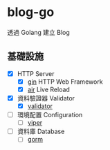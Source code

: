 # blog-go

透過 Golang 建立 Blog

## 基礎設施

- [x] HTTP Server
  - [x] [gin](https://github.com/gin-gonic/gin) HTTP Web Framework
  - [x] [air](https://github.com/cosmtrek/air) Live Reload
- [x] 資料驗證器 Validator
  - [x] [validator](https://github.com/go-playground/validator)
- [ ] 環境配置 Configuration
  - [ ] [viper](https://github.com/spf13/viper)
- [ ] 資料庫 Database
  - [ ] [gorm](https://github.com/go-gorm/gorm)
